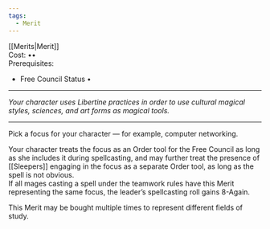 ```yaml
---
tags:
  - Merit
---
```


[[Merits|Merit]]\
Cost: ••\
Prerequisites:
- Free Council Status •

---

_Your character uses Libertine practices in order to use cultural magical styles, sciences, and art forms as magical tools._

---

Pick a focus for your character — for example, computer networking.

Your character treats the focus as an Order tool for the Free Council as long as she includes it during spellcasting, and may further treat the presence of [[Sleepers]] engaging in the focus as a separate Order tool, as long as the spell is not obvious.\
If all mages casting a spell under the teamwork rules have this Merit representing the same focus, the leader’s spellcasting roll gains 8-Again.

This Merit may be bought multiple times to represent different fields of study.